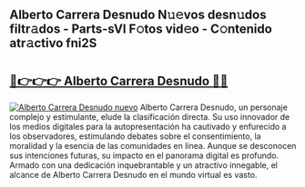 ## Alberto Carrera Desnudo N𝚞𝚎vos desn𝚞dos filtr𝚊dos - Parts-sVl F𝚘tos vid𝚎o - C𝚘ntenido atr𝚊ctivo fni2S

# <h2><a href="http://mb3kxn.tromn.icu/?c=Alberto+Carrera+Desnudo">🔗👉👉👉 Alberto Carrera Desnudo 🔗🔗</a></h2>

[![Alberto Carrera Desnudo nuevo](https://i.imgur.com/pEAQMta.gif)](http://mb3kxn.tromn.icu/?c=Alberto+Carrera+Desnudo)
Alberto Carrera Desnudo, un personaje complejo y estimulante, elude la clasificación directa. Su uso innovador de los medios digitales para la autopresentación ha cautivado y enfurecido a los observadores, estimulando debates sobre el consentimiento, la moralidad y la esencia de las comunidades en línea. Aunque se desconocen sus intenciones futuras, su impacto en el panorama digital es profundo. Armado con una dedicación inquebrantable y un atractivo innegable, el alcance de Alberto Carrera Desnudo en el mundo virtual es vasto.
